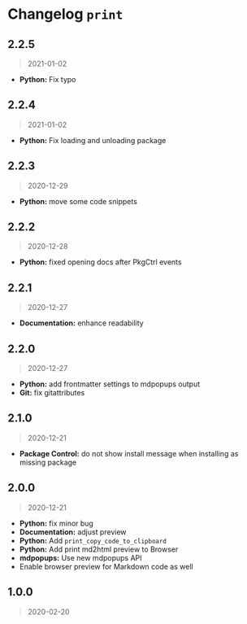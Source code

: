 # Changelog `print`

## 2.2.5

> 2021-01-02

* **Python:** Fix typo

## 2.2.4

> 2021-01-02

* **Python:** Fix loading and unloading package

## 2.2.3

> 2020-12-29

* **Python:** move some code snippets

## 2.2.2

> 2020-12-28

* **Python:** fixed opening docs after PkgCtrl events

## 2.2.1

> 2020-12-27

* **Documentation:** enhance readability

## 2.2.0

> 2020-12-27

* **Python:** add frontmatter settings to mdpopups output
* **Git:** fix gitattributes

## 2.1.0

> 2020-12-21

* **Package Control:** do not show install message when installing as missing package

## 2.0.0

> 2020-12-21

* **Python:** fix minor bug
* **Documentation:** adjust preview
* **Python:** Add `print_copy_code_to_clipboard`
* **Python:** Add print md2html preview to Browser
* **mdpopups:** Use new mdpopups API
* Enable browser preview for Markdown code as well

## 1.0.0

> 2020-02-20
